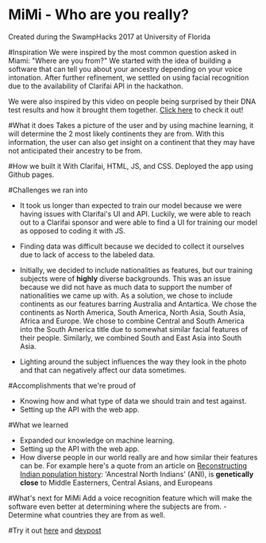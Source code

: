 # MiMi - Who are you really? 
Created during the SwampHacks 2017 at University of Florida

#Inspiration
We were inspired by the most common question asked in Miami: "Where are you from?" We started with the idea of building a software that can tell you about your ancestry depending on your voice intonation. After further refinement, we settled on using facial recognition due to the availability of Clarifai API in the hackathon.

We were also inspired by this video on people being surprised by their DNA test results and how it brought them together. [Click here](https://www.youtube.com/watch?v=Fw7FhU-G1_Q) to check it out!

#What it does
Takes a picture of the user and by using machine learning, it will determine the 2 most likely continents they are from. With this information, the user can also get insight on a continent that they may have not anticipated their ancestry to be from.

#How we built it
With Clarifai, HTML, JS, and CSS. Deployed the app using Github pages.

#Challenges we ran into
- It took us longer than expected to train our model because we were having issues with Clarifai's UI and API. Luckily, we were able to reach out to a Clarifai sponsor and were able to find a UI for training our model as opposed to coding it with JS.

- Finding data was difficult because we decided to collect it ourselves due to lack of access to the labeled data.

- Initially, we decided to include nationalities as features, but our training subjects were of **highly** diverse backgrounds. This was an issue because we did not have as much data to support the number of nationalities we came up with. As a solution, we chose to include continents as our features barring Australia and Antartica. We chose the continents as North America, South America, North Asia, South Asia, Africa and Europe. We chose to combine Central and South America into the South America title due to somewhat similar facial features of their people. Similarly, we combined South and East Asia into South Asia.

- Lighting around the subject influences the way they look in the photo and that can negatively affect our data sometimes.

#Accomplishments that we're proud of
- Knowing how and what type of data we should train and test against.
- Setting up the API with the web app.

#What we learned
- Expanded our knowledge on machine learning.
- Setting up the API with the web app.
- How diverse people in our world really are and how similar their features can be. For example here's a quote from an article on [Reconstructing Indian population history](http://www.nature.com/nature/journal/v461/n7263/abs/nature08365.html): 
'Ancestral North Indians' (ANI), is **genetically close** to Middle Easterners, Central Asians, and Europeans


#What's next for MiMi
Add a voice recognition feature which will make the software even better at determining where the subjects are from. - Determine what countries they are from as well.

#Try it out
[here](http://www.mimiatlas.com)
and [devpost](https://devpost.com/software/mimi)